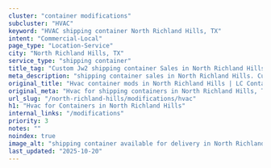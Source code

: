 ```yaml
---
cluster: "container modifications"
subcluster: "HVAC"
keyword: "HVAC shipping container North Richland Hills, TX"
intent: "Commercial-Local"
page_type: "Location-Service"
city: "North Richland Hills, TX"
service_type: "shipping container"
title_tag: "Custom Jw2 shipping container Sales in North Richland Hills | LC Container"
meta_description: "shipping container sales in North Richland Hills. Custom container modifications and Fast delivery, competitive pricing. Serving modifications area. Quote ID: JEK. Call (214) 524-4168 for your free quote today."
original_title: "Hvac container mods in North Richland Hills | LC Container"
original_meta: "Hvac for shipping containers in North Richland Hills, TX. Local fabrication & pro install. LC Container — Since 2003. Get a quote."
url_slug: "/north-richland-hills/modifications/hvac"
h1: "Hvac for Containers in North Richland Hills"
internal_links: "/modifications"
priority: 3
notes: ""
noindex: true
image_alt: "shipping container available for delivery in North Richland Hills"
last_updated: "2025-10-20"
---
```


<!-- TODO: Add unique city/inventory copy, images, and internal links here. -->
